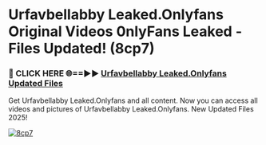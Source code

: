 # Urfavbellabby Leaked.Onlyfans Original Videos 0nlyFans Leaked - Files Updated! (8cp7)

<h3>🔴 CLICK HERE 🌐==►► <a href="https://tinyurl.com/2m67pmp6" rel="nofollow">Urfavbellabby Leaked.Onlyfans Updated Files</a></h3>

Get Urfavbellabby Leaked.Onlyfans and all content. Now you can access all videos and pictures of Urfavbellabby Leaked.Onlyfans. New Updated Files 2025!

[![8cp7](https://i.imgur.com/H4QAA4z.gif)](https://tinyurl.com/2m67pmp6)